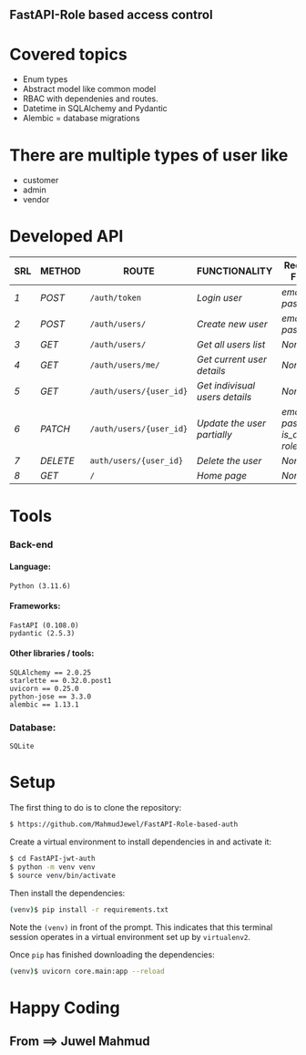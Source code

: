 ## FastAPI-Role based access control

# Covered topics
* Enum types
* Abstract model like common model
* RBAC with dependenies and routes.
* Datetime in SQLAlchemy and Pydantic
* Alembic = database migrations

# There are multiple types of user like
* customer
* admin
* vendor

# Developed API
| SRL | METHOD | ROUTE | FUNCTIONALITY | Required Fields | ACCESS |
| ------- | ------- | ----- | ------------- | ------------- | ------------- |
| *1* | *POST* | ```/auth/token``` | _Login user_| _email, password_| _All users_|
| *2* | *POST* | ```/auth/users/``` | _Create new user_|_email, password_| _Anyone_|
| *3* | *GET* | ```/auth/users/``` | _Get all users list_|_None_| _admin_|
| *4* | *GET* | ```/auth/users/me/``` | _Get current user details_|_None_| authorized|
| *5* | *GET* | ```/auth/users/{user_id}``` | _Get indivisual users details_|_None_| _Admin_|
| *6* | *PATCH* | ```/auth/users/{user_id}``` | _Update the user partially_|_email, password, is_active, role_| _Admin_|
| *7* | *DELETE* | ```auth/users/{user_id}``` | _Delete the user_|_None_| _admin_|
| *8* | *GET* | ```/``` | _Home page_|_None_| _anyone_|


# Tools
### Back-end
#### Language:
	Python (3.11.6)

#### Frameworks:
	FastAPI (0.108.0)
    pydantic (2.5.3)
	
#### Other libraries / tools:
	SQLAlchemy == 2.0.25
    starlette == 0.32.0.post1
    uvicorn == 0.25.0
    python-jose == 3.3.0
    alembic == 1.13.1
	
### Database:
	SQLite

# Setup
The first thing to do is to clone the repository:
```sh
$ https://github.com/MahmudJewel/FastAPI-Role-based-auth
```

Create a virtual environment to install dependencies in and activate it:
```sh
$ cd FastAPI-jwt-auth
$ python -m venv venv
$ source venv/bin/activate
```
Then install the dependencies:
```sh
(venv)$ pip install -r requirements.txt
```
Note the `(venv)` in front of the prompt. This indicates that this terminal
session operates in a virtual environment set up by `virtualenv2`.

Once `pip` has finished downloading the dependencies:
```sh
(venv)$ uvicorn core.main:app --reload
```

# Happy Coding
## From ==> Juwel Mahmud


